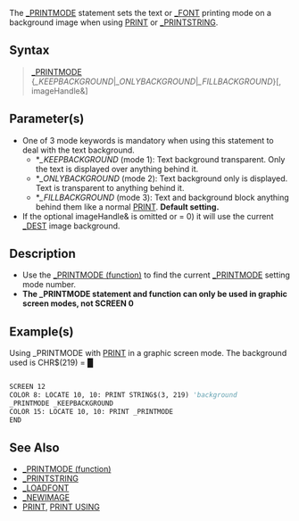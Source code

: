 The [_PRINTMODE](_PRINTMODE) statement sets the text or [_FONT](_FONT) printing mode on a background image when using [PRINT](PRINT) or [_PRINTSTRING](_PRINTSTRING).

## Syntax

> [_PRINTMODE](_PRINTMODE) {*_KEEPBACKGROUND*|*_ONLYBACKGROUND*|*_FILLBACKGROUND*}[, imageHandle&]

## Parameter(s)

* One of 3 mode keywords is mandatory when using this statement to deal with the text background.
  * **_KEEPBACKGROUND* (mode 1): Text background transparent. Only the text is displayed over anything behind it.
  * **_ONLYBACKGROUND* (mode 2): Text background only is displayed. Text is transparent to anything behind it.
  * **_FILLBACKGROUND* (mode 3): Text and background block anything behind them like a normal [PRINT](PRINT). **Default setting.**
* If the optional imageHandle& is omitted or = 0) it will use the current [_DEST](_DEST) image background.

## Description

* Use the [_PRINTMODE (function)](_PRINTMODE-(function)) to find the current [_PRINTMODE](_PRINTMODE) setting mode number.
* **The _PRINTMODE statement and function can only be used in graphic screen modes, not SCREEN 0**

## Example(s)

Using _PRINTMODE with [PRINT](PRINT) in a graphic screen mode. The background used is CHR$(219) = █

```vb

SCREEN 12
COLOR 8: LOCATE 10, 10: PRINT STRING$(3, 219) 'background 
_PRINTMODE _KEEPBACKGROUND
COLOR 15: LOCATE 10, 10: PRINT _PRINTMODE 
END 

```

## See Also

* [_PRINTMODE (function)](_PRINTMODE-(function))
* [_PRINTSTRING](_PRINTSTRING)
* [_LOADFONT](_LOADFONT)
* [_NEWIMAGE](_NEWIMAGE)
* [PRINT](PRINT), [PRINT USING](PRINT-USING)

